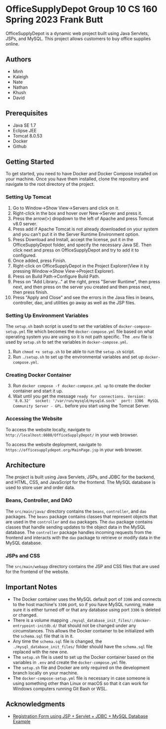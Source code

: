 # OfficeSupplyDepot Group 10 CS 160 Spring 2023 Frank Butt

OfficeSupplyDepot is a dynamic web project built using Java Servlets, JSPs, and MySQL. This project allows customers to buy office supplies online.

## Authors

- Minh 
- Kaleigh 
- Nate 
- Nathan 
- Khush 
- David 

## Prerequisites

- Java SE 1.7
- Eclipse JEE
- Tomcat 8.0.53
- Docker 
- Github

## Getting Started

To get started, you need to have Docker and Docker Compose installed on your machine. Once you have them installed, clone the repository and navigate to the root directory of the project. 


### Setting Up Tomcat

1. Go to Window->Show View->Servers and click on it.
2. Right-click in the box and hover over New->Server and press it.
3. Press the arrow(>) dropdown to the left of Apache and press Tomcat v8.0 server.
4. Press add if Apache Tomcat is not already downloaded on your system and you can't put it in the Server Runtime Environment option.
5. Press Download and Install, accept the license, put it in the OfficeSupplyDepot folder, and specify the necessary Java SE. Then click next and press on OfficeSupplyDepot and try to add it to configured.
6. Once added, press Finish.
7. Right-click on OfficeSupplyDepot in the Project Explorer(View it by pressing Window->Show View->Project Explorer).
8. Press on Build Path->Configure Build Path.
9. Press on "Add Library..." at the right, press "Server Runtime", then press next, and then press on the server you created and then press next, then press finish. 
10. Press "Apply and Close" and see the errors in the Java files in beans, controller, dao, and utilities go away as well as the JSP files.


### Setting Up Environment Variables

The `setup.sh` bash script is used to set the variables of `docker-compose-setup.yml` file which becomes the  `docker-compose.yml` file 
based on what operating system you are using so it is not path specific. The `.env` file is used by `setup.sh` to set the variables in `docker-compose.yml`.

1. Run `chmod +x setup.sh` to be able to run the `setup.sh` script. 
2. Run `./setup.sh` to set up the environmental variables and set up `docker-compose.yml`.

### Creating Docker Container
3. Run `docker compose -f docker-compose.yml up` to create the docker container and start it up. 
4. Wait until you get the message `ready for connections. Version: '8.0.32'  socket: '/var/run/mysqld/mysqld.sock'  port: 3306  MySQL Community Server - GPL.` before you start using the Tomcat Server.


### Accessing the Website

To access the website locally, navigate to `http://localhost:8080/OfficeSupplyDepot/` in your web browser.

To access the website deployment, navigate to `https://officesupplydepot.org/MainPage.jsp`  in your web browser.

## Architecture

The project is built using Java Servlets, JSPs, and JDBC for the backend, and HTML, CSS, and JavaScript for the frontend. The MySQL database is used to store user and order data.

### Beans, Controller, and DAO

The `src/main/java/` directory contains the `beans`, `controller`, and `dao` packages. The `beans` package contains classes that represent objects that are used in the `controller` and `dao` packages. The `dao` package contains classes that handle sending updates to the object data in the MySQL database. The `controller` package handles incoming requests from the frontend and interacts with the `dao` package to retrieve or modify data in the MySQL database.

### JSPs and CSS

The `src/main/webapp` directory contains the JSP and CSS files that are used for the frontend of the website.

## Important Notes

- The Docker container uses the MySQL default port of `3306` and connects to the host machine's `3306` port, so if you have MySQL running, make sure it is either turned off or that any database using port `3306` is deleted or changed.
- There is a volume mapping `./mysql_database_init_files/:/docker-entrypoint-initdb.d/` that should not be changed under any circumstances. This allows the Docker container to be initialized with the `schema.sql` file that is in it.
- Any time the `schema.sql` file is changed, the `./mysql_database_init_files/` folder should have the `schema.sql` file replaced with the new one.
- The `setup.sh` file is used to set up the Docker container based on the variables in `.env` and create the `docker-compose.yml` file.
- The `setup.sh` file and Docker are only required on the development branch locally on your machine.
- The `docker-compose-setup.yml` file is necessary in case someone is using something other than Linux or macOS so that it can work for Windows computers running Git Bash or WSL.


## Acknowledgments

- [Registration Form using JSP + Servlet + JDBC + MySQL Database Example](https://www.youtube.com/watch?v=DzYyzmP4m5)
